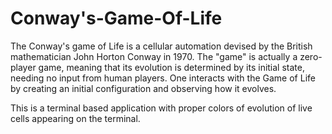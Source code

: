 # Conway's-Game-Of-Life
The Conway's game of Life is a cellular automation devised by the British mathematician John Horton Conway in 1970. The "game" is actually a zero-player game, meaning that its evolution is determined by its initial state, needing no input from human players. One interacts with the Game of Life by creating an initial configuration and observing how it evolves.

This is a terminal based application with proper colors of evolution of live cells appearing on the terminal.
